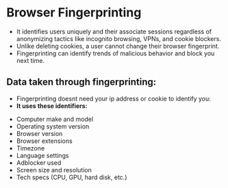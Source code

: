 # **Browser Fingerprinting**

* It identifies users uniquely and their associate sessions regardless of anonymizing tactics like incognito browsing, VPNs, and cookie blockers.
* Unlike deleting cookies, a user cannot change their browser fingerprint.
* Fingerprinting can identify trends of malicious behavior and block you next time.

## Data taken through fingerprinting:

- Fingerprinting doesnt need your ip address or cookie to identify you:
- **It uses these identifiers:**

* Computer make and model
* Operating system version
* Browser version
* Browser extensions
* Timezone
* Language settings
* Adblocker used
* Screen size and resolution
* Tech specs (CPU, GPU, hard disk, etc.)
